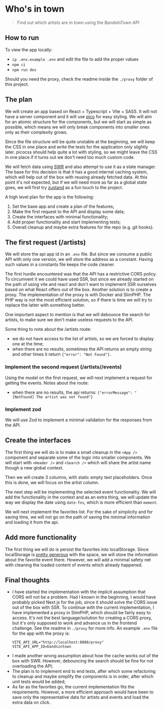 # Who's in town

> Find out which artists are in town using the BandsInTown API

## How to run

To view the app locally:

- `cp .env.example .env` and edit the file to add the proper values
- `npm ci`
- `npm run dev`

Should you need the proxy, check the readme inside the `./proxy` folder of this project.

## The plan

We will create an app based on React + Typescript + Vite + SASS. It will not have a server component and it will use [pico](https://picocss.com/) for easy styling. We will aim for an atomic structure for the components, but we will start as simple as possible, which means we will only break components into smaller ones only as their complexity grows.

Since the file structure will be quite unstable at the beginning, we will keep the CSS in one place and write the tests for the application only slightly later. picocss should help quite a lot with styling, so we might leave the CSS in one place if it turns out we don't need too much custom code.

We will fetch data using [SWR](https://swr.vercel.app/) and also attempt to use it as a state manager. The base for this decision is that it has a good internal caching system, which will help out of the box with reusing already fetched data. At this point it's not expected, but if we will need more as far as a global state goes, we will first try [zustand](https://docs.pmnd.rs/zustand/getting-started/introduction) as a fun touch to the project.

A high level plan for the app is the following:

1. Set the base app and create a plan of the features;
2. Make the first request to the API and display some data;
3. Create the interfaces with minimal functionality;
4. Add proper functionality and start implementing tests;
5. Overall cleanup and maybe extra features for the repo (e.g. git hooks).

## The first request (/artists)

We will store the api app id in an `.env` file. But since we consume a public API with only one version, we will store the address as a constant. Having such values in a constants file keeps the code cleaner.

The first hurdle encountered was that the API has a restrictive CORS policy. To circumvent it we could have used SSR, but since we already started on the path of using vite and react and don't want to implement SSR ourselves based on what React offers out of the box. Another solution is to create a proxy. The implementation of the proxy is with Docker and SlimPHP. The PHP way is not the most efficient solution, so if there is time we will try to replace the latter with something better.

One important aspect to mention is that we will debounce the search for artists, to make sure we don't make useless requests to the API.

Some thing to note about the /artists route:

- we do not have access to the list of artists, so we are forced to display one at the time;
- when there are no results, sometimes the API returns an empty string and other times it return `{"error": "Not Found"}`.

### Implement the second request (/artists/<artistName>/events)

Using the model on the first request, we will next implement a request for getting the events. Notes about the route:

- when there are no results, the api returns: `{"errorMessage": "[NotFound] The artist was not found"}`

### Implement zod

We will use Zod to implement a minimal validation for the responses from the API.

## Create the interfaces

The first thing we will do is to make a small cleanup in the `<App />` component and separate some of the logic into smaller components. We will start with `<Header />` and `<Search />` which will share the artist name though a new global context.

Then we will create 3 columns, with static empty text placeholders. Once this is done, we will focus on the artist column.

The next step will be implementing the selected event functionality. We will add the functionality in the context and as an extra thing, we will update the way we display the date using `date-fns`, which is more efficient than `moment`.

We will next implement the favorites list. For the sake of simplicity and for saving time, we will not go on the path of saving the minimal information and loading it from the api.

## Add more functionality

The first thing we will do is persist the favorites into localStorage. Since localStorage is [pretty generous](https://web.dev/articles/storage-for-the-web#:%7E:text=LocalStorage%20should%20be%20avoided%20because,web%20workers%20or%20service%20workers) with the space, we will store the information about the favorite event there. However, we will add a minimal safety net with cleaning the loaded content of events which already happened.

## Final thoughts

- I have started the implementation with the implicit assumption that CORS will not be a problem. Had I known in the beginning, I would have probably picked Next.js for the job, since it should solve the CORS issue out of the box with SSR. To continue with the current implementation, I have implemented a proxy in SlimPHP, which should be fairly easy to access. It's not the best language/solution for creating a CORS proxy, but it's only supposed to work and advance us in the frontend challenge. See the readme in `./proxy` for more info. An example `.env` file for the app with the proxy is:
  ```
  VITE_API_URL="http://localhost:8080/proxy"
  VITE_API_APP_ID=bandsintown
  ```
- I made another wrong assumption about how the cache works out of the box with SWR. However, debouncing the search should be fine for not overloading the API;
- The plan is to implement end to end tests, after which some refactoring to cleanup and maybe simplify the components is in order, after which unit tests would be added;
- As far as the favorites go, the current implementation fits the requirements. However, a more efficient approach would have been to save only the representative data for artists and events and load the extra data on click.

